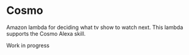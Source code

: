 # Cosmo
Amazon lambda for deciding what tv show to watch next.
This lambda supports the Cosmo Alexa skill.

Work in progress
